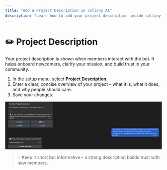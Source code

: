 ```yaml
---
title: "Add a Project Description in collony AI"
description: "Learn how to add your project description inside collony AI so members understand your community and purpose."
---
```


# ✏️ Project Description

Your project description is shown when members interact with the bot. It helps onboard newcomers, clarify your mission, and build trust in your community.

1. In the setup menu, select **Project Description**.  
2. Enter a clear, concise overview of your project – what it is, what it does, and why people should care.  
3. Save your changes.

![Adding a project description in collony AI setup](/public/Screenshot_2025-08-28_at_14.34.48.png)

> 💡 Keep it short but informative – a strong description builds trust with new members.